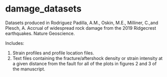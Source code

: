 # damage_datasets
Datasets produced in Rodriguez Padilla, A.M., Oskin, M.E., Milliner, C.,and Plesch, A. Accrual of widespread rock damage from the 2019 Ridgecrest earthquakes. Nature Geoscience.

Includes: 
1. Strain profiles and profile location files.
2. Text files containing the fracture/aftershock density or strain intensity at a given distance from the fault for all of the plots in figures 2 and 3 of the manuscript.
